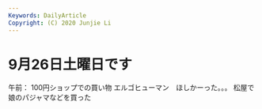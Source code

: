 ```yaml
---
Keywords: DailyArticle
Copyright: (C) 2020 Junjie Li
---
```


# 9月26日土曜日です

午前：
	100円ショップでの買い物
	エルゴヒューマン　ほしかーった。。。
	松屋で娘のパジャマなどを買った
